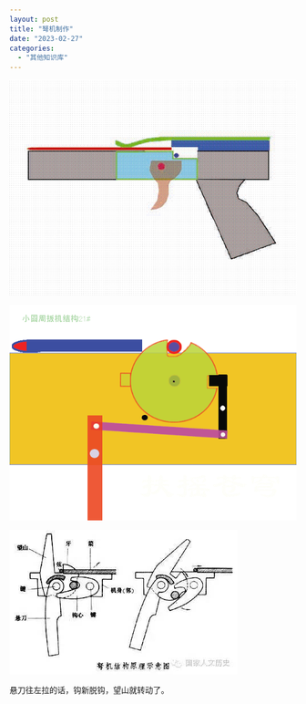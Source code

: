 ```yaml
---
layout: post
title: "弩机制作"
date: "2023-02-27"
categories: 
  - "其他知识库"
---
```


[![](/assets/image/default/e904fa63b49f445eb9e9315a5abf291a.gif)](http://127.0.0.1/?attachment_id=5036)

[![](/assets/image/default/7212c5520acf40f9a87e065534e86501.gif)](http://127.0.0.1/?attachment_id=5037)

[![](/assets/image/default/R-C.png)](http://127.0.0.1/?attachment_id=5038)

悬刀往左拉的话，钩新脱钩，望山就转动了。
